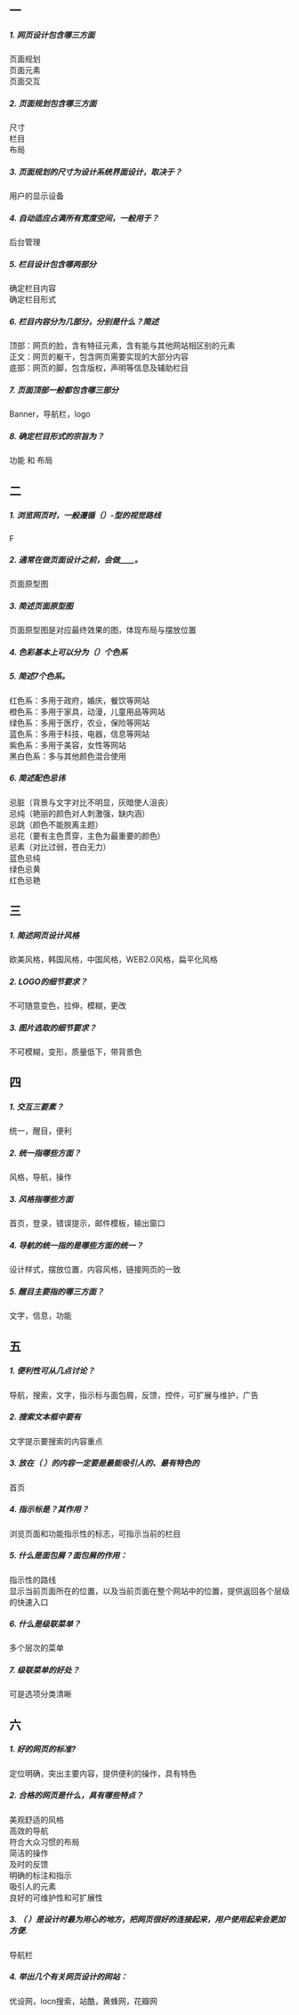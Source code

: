 ## 一
##### 1.	网页设计包含哪三方面
页面规划  
页面元素  
页面交互  
##### 2.	页面规划包含哪三方面
尺寸  
栏目  
布局  
##### 3.	页面规划的尺寸为设计系统界面设计，取决于？
用户的显示设备
##### 4.	自动适应占满所有宽度空间，一般用于？
后台管理
##### 5.	栏目设计包含哪两部分
确定栏目内容  
确定栏目形式  
##### 6.	栏目内容分为几部分，分别是什么？简述
顶部：网页的脸，含有特征元素，含有能与其他网站相区别的元素  
正文：网页的躯干，包含网页需要实现的大部分内容  
底部：网页的脚，包含版权，声明等信息及辅助栏目  
##### 7.	页面顶部一般都包含哪三部分  
Banner，导航栏，logo
##### 8.	确定栏目形式的宗旨为？
功能 和 布局
## 二
##### 1.	浏览网页时，一般遵循（）-型的视觉路线
F
##### 2.	通常在做页面设计之前，会做____。
页面原型图
##### 3.	简述页面原型图
页面原型图是对应最终效果的图，体现布局与摆放位置
##### 4.	色彩基本上可以分为（）个色系
##### 5.	简述7个色系。
红色系：多用于政府，婚庆，餐饮等网站  
橙色系：多用于家具，动漫，儿童用品等网站  
绿色系：多用于医疗，农业，保险等网站  
蓝色系：多用于科技，电器，信息等网站  
紫色系：多用于美容，女性等网站  
黑白色系：多与其他颜色混合使用  
##### 6.	简述配色忌讳 
忌脏（背景与文字对比不明显，灰暗使人沮丧）  
忌纯（艳丽的颜色对人刺激强，缺内涵）  
忌跳（颜色不能脱离主题）  
忌花（要有主色贯穿，主色为最重要的颜色）  
忌素（对比过弱，苍白无力）  
蓝色忌纯  
绿色忌黄  
红色忌艳  

## 三
##### 1.	简述网页设计风格
欧美风格，韩国风格，中国风格，WEB2.0风格，扁平化风格
##### 2.	LOGO的细节要求？
不可随意变色，拉伸，模糊，更改
##### 3.	图片选取的细节要求？
不可模糊，变形，质量低下，带背景色
## 四
##### 1.	交互三要素？
统一，醒目，便利
##### 2.	统一指哪些方面？
风格，导航，操作
##### 3.	风格指哪些方面
首页，登录，错误提示，邮件模板，输出窗口
##### 4.	导航的统一指的是哪些方面的统一？
设计样式，摆放位置，内容风格，链接网页的一致
##### 5.	醒目主要指的哪三方面？
文字，信息，功能
## 五
##### 1.	便利性可从几点讨论？
导航，搜索，文字，指示标与面包屑，反馈，控件，可扩展与维护，广告
##### 2.	搜索文本框中要有
文字提示要搜索的内容重点
##### 3.	放在（ ）的内容一定要是最能吸引人的、最有特色的
首页
##### 4.	指示标是？其作用？
浏览页面和功能指示性的标志，可指示当前的栏目
##### 5.	什么是面包屑？面包屑的作用：
指示性的路线  
显示当前页面所在的位置，以及当前页面在整个网站中的位置，提供返回各个层级的快速入口
##### 6.	什么是级联菜单？
多个层次的菜单
##### 7.	级联菜单的好处？
可是选项分类清晰
## 六
##### 1.	好的网页的标准?
定位明确，突出主要内容，提供便利的操作，具有特色
##### 2.	合格的网页是什么，具有哪些特点？
美观舒适的风格  
高效的导航  
符合大众习惯的布局  
简洁的操作  
及时的反馈  
明确的标注和指示  
吸引人的元素  
良好的可维护性和可扩展性  
##### 3.	（ ）是设计时最为用心的地方，把网页很好的连接起来，用户使用起来会更加方便.
导航栏
##### 4.	举出几个有关网页设计的网站：
优设网，locn搜索，站酷，黄蜂网，花瓣网

